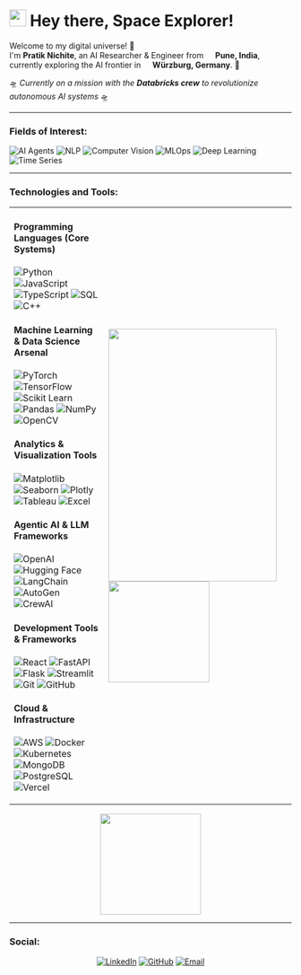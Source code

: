 
<h1><img src="https://raw.githubusercontent.com/MartinHeinz/MartinHeinz/master/wave.gif" width="30px"> Hey there, Space Explorer!</h1>

<p>Welcome to my digital universe! 🚀</br> I'm <b>Pratik Nichite</b>, an AI Researcher & Engineer from <img src="https://cdn-icons-png.flaticon.com/512/197/197419.png" width="13"/> <b>Pune, India</b>, currently exploring the AI frontier in <img src="https://cdn-icons-png.flaticon.com/512/197/197571.png" width="13"/> <b>Würzburg, Germany</b>. 🌌</p>

<p>🛸 <i>Currently on a mission with the <b>Databricks crew</b> to revolutionize autonomous AI systems</i> 🛸</p>

---

<h3>Fields of Interest:</h3>
<p>
  <img alt="AI Agents" src="https://img.shields.io/badge/-Autonomous_Systems-FF6B6B?style=flat-square&logo=robot&logoColor=white" />
  <img alt="NLP" src="https://img.shields.io/badge/-Natural_Language_Processing-4ECDC4?style=flat-square&logo=tensorflow&logoColor=white" />
  <img alt="Computer Vision" src="https://img.shields.io/badge/-Computer_Vision-45B7D1?style=flat-square&logo=opencv&logoColor=white" />
  <img alt="MLOps" src="https://img.shields.io/badge/-MLOps-96CEB4?style=flat-square&logo=docker&logoColor=white" />
  <img alt="Deep Learning" src="https://img.shields.io/badge/-Deep_Learning-FFEAA7?style=flat-square&logo=pytorch&logoColor=black" />
  <img alt="Time Series" src="https://img.shields.io/badge/-Time_Series_Forecasting-DDA0DD?style=flat-square&logo=chart.js&logoColor=white" />
</p>

---

<h3>Technologies and Tools:</h3>
<div align="center">
  <table>
    <tr>
      <td>
        <h4>Programming Languages (Core Systems)</h4>
        <p>
          <img alt="Python" src="https://img.shields.io/badge/-Python-306998?style=flat-square&logo=python&logoColor=white" />
          <img alt="JavaScript" src="https://img.shields.io/badge/-JavaScript-F7DF1E?style=flat-square&logo=javascript&logoColor=black" />
          <img alt="TypeScript" src="https://img.shields.io/badge/-TypeScript-007ACC?style=flat-square&logo=typescript&logoColor=white" />
          <img alt="SQL" src="https://img.shields.io/badge/-SQL-336791?style=flat-square&logo=mysql&logoColor=white" />
          <img alt="C++" src="https://img.shields.io/badge/-C++-00599C?style=flat-square&logo=c%2b%2b&logoColor=white" />
        </p>
        <h4>Machine Learning & Data Science Arsenal</h4>
        <p>
          <img alt="PyTorch" src="https://img.shields.io/badge/-PyTorch-EE4C2C?style=flat-square&logo=pytorch&logoColor=white" />
          <img alt="TensorFlow" src="https://img.shields.io/badge/-TensorFlow-FF6F00?style=flat-square&logo=tensorflow&logoColor=white" />
          <img alt="Scikit Learn" src="https://img.shields.io/badge/-Scikit_Learn-F7931E?style=flat-square&logo=scikit-learn&logoColor=white" />
          <img alt="Pandas" src="https://img.shields.io/badge/-Pandas-150458?style=flat-square&logo=pandas&logoColor=white" />
          <img alt="NumPy" src="https://img.shields.io/badge/-NumPy-013243?style=flat-square&logo=numpy&logoColor=white" />
          <img alt="OpenCV" src="https://img.shields.io/badge/-OpenCV-5C3EE8?style=flat-square&logo=opencv&logoColor=white" />
        </p>
        <h4>Analytics & Visualization Tools</h4>
        <p>
          <img alt="Matplotlib" src="https://img.shields.io/badge/-Matplotlib-11557c?style=flat-square&logo=python&logoColor=white" />
          <img alt="Seaborn" src="https://img.shields.io/badge/-Seaborn-388e3c?style=flat-square&logo=python&logoColor=white" />
          <img alt="Plotly" src="https://img.shields.io/badge/-Plotly-3F4F75?style=flat-square&logo=plotly&logoColor=white" />
          <img alt="Tableau" src="https://img.shields.io/badge/-Tableau-E97627?style=flat-square&logo=tableau&logoColor=white" />
          <img alt="Excel" src="https://img.shields.io/badge/-Excel-217346?style=flat-square&logo=microsoft-excel&logoColor=white" />
        </p>
        <h4>Agentic AI & LLM Frameworks</h4>
        <p>
          <img alt="OpenAI" src="https://img.shields.io/badge/-OpenAI-412991?style=flat-square&logo=openai&logoColor=white" />
          <img alt="Hugging Face" src="https://img.shields.io/badge/-🤗_Hugging_Face-FFD21E?style=flat-square&logoColor=black" />
          <img alt="LangChain" src="https://img.shields.io/badge/-LangChain-121212?style=flat-square&logo=chainlink&logoColor=white" />
          <img alt="AutoGen" src="https://img.shields.io/badge/-AutoGen-FF6B6B?style=flat-square&logo=robot&logoColor=white" />
          <img alt="CrewAI" src="https://img.shields.io/badge/-CrewAI-4ECDC4?style=flat-square&logo=artificial-intelligence&logoColor=white" />
        </p>
        <h4>Development Tools & Frameworks</h4>
        <p>
          <img alt="React" src="https://img.shields.io/badge/-React-45b8d8?style=flat-square&logo=react&logoColor=white" />
          <img alt="FastAPI" src="https://img.shields.io/badge/-FastAPI-009688?style=flat-square&logo=fastapi&logoColor=white" />
          <img alt="Flask" src="https://img.shields.io/badge/-Flask-000000?style=flat-square&logo=flask&logoColor=white" />
          <img alt="Streamlit" src="https://img.shields.io/badge/-Streamlit-FF4B4B?style=flat-square&logo=streamlit&logoColor=white" />
          <img alt="Git" src="https://img.shields.io/badge/-Git-F05032?style=flat-square&logo=git&logoColor=white" />
          <img alt="GitHub" src="https://img.shields.io/badge/-GitHub-181717?style=flat-square&logo=github&logoColor=white" />
        </p>
        <h4>Cloud & Infrastructure</h4>
        <p>
          <img alt="AWS" src="https://img.shields.io/badge/-AWS-232F3E?style=flat-square&logo=amazon-aws&logoColor=white" />
          <img alt="Docker" src="https://img.shields.io/badge/-Docker-46a2f1?style=flat-square&logo=docker&logoColor=white" />
          <img alt="Kubernetes" src="https://img.shields.io/badge/-Kubernetes-326ce5?style=flat-square&logo=kubernetes&logoColor=white" />
          <img alt="MongoDB" src="https://img.shields.io/badge/-MongoDB-13aa52?style=flat-square&logo=mongodb&logoColor=white" />
          <img alt="PostgreSQL" src="https://img.shields.io/badge/-PostgreSQL-316192?style=flat-square&logo=postgresql&logoColor=white" />
          <img alt="Vercel" src="https://img.shields.io/badge/-Vercel-000000?style=flat-square&logo=vercel&logoColor=white" />
        </p>
      </td>
      <td>
        <img src="https://i.giphy.com/FT7EbxN8cPeIpIrS1W.webp" width="300" height="450"/>
        <img height="180em" src="https://github-readme-stats.vercel.app/api/top-langs/?username=PratikNichite&layout=compact&hide_border=true&theme=radical&bg_color=0D1117&title_color=F85D7F&text_color=F8F8F2"/>
      </td>
    </tr>
  </table>
</div>

<div align="center">

  <img height="180em" src="https://github-readme-stats.vercel.app/api?username=PratikNichite&show_icons=true&hide_border=true&count_private=true&include_all_commits=true&theme=radical&bg_color=0D1117&title_color=F85D7F&icon_color=F8D866&text_color=F8F8F2"/>


</div>

---
 
<h3>Social:</h3>
<div align="center">
  <p>
  <a href="https://linkedin.com/in/pratik-nichite" target="_blank"><img alt="LinkedIn" src="https://img.shields.io/badge/LinkedIn-%230077B5.svg?&style=for-the-badge&logo=linkedin&logoColor=white" /></a>
  <a href="https://github.com/PratikNichite" target="_blank"><img alt="GitHub" src="https://img.shields.io/badge/GitHub-%2312100E.svg?&style=for-the-badge&logo=Github&logoColor=white" /></a>
  <a href="mailto:pratik.nichite@example.com" target="_blank"><img alt="Email" src="https://img.shields.io/badge/Email-D14836?style=for-the-badge&logo=gmail&logoColor=white" /></a>
  </p>
</div>
